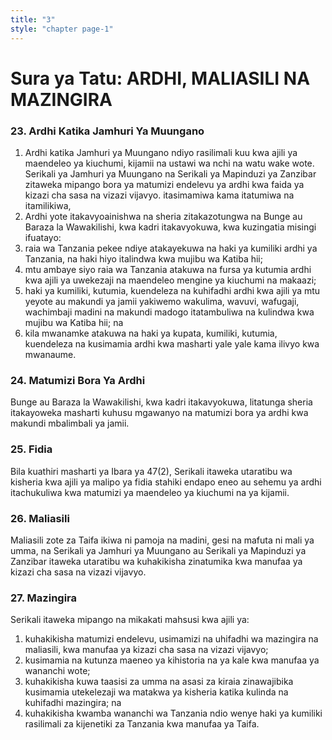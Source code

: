 ```yaml
---
title: "3"
style: "chapter page-1"
---
```


# Sura ya Tatu: ARDHI, MALIASILI NA MAZINGIRA

### 23. Ardhi Katika Jamhuri Ya Muungano
1. Ardhi katika Jamhuri ya Muungano ndiyo rasilimali kuu kwa ajili ya maendeleo ya kiuchumi, kijamii na ustawi wa nchi na watu wake wote. Serikali ya Jamhuri ya Muungano na Serikali ya Mapinduzi ya Zanzibar zitaweka mipango bora ya matumizi endelevu ya ardhi kwa faida ya kizazi cha sasa na vizazi vijavyo. itasimamiwa kama itatumiwa na itamilikiwa,
2. Ardhi yote itakavyoainishwa na sheria zitakazotungwa na Bunge au Baraza la Wawakilishi, kwa kadri itakavyokuwa, kwa kuzingatia misingi ifuatayo:
  1. raia wa Tanzania pekee ndiye atakayekuwa na haki ya kumiliki ardhi ya Tanzania, na haki hiyo italindwa kwa mujibu wa Katiba hii;
  2. mtu ambaye siyo raia wa Tanzania atakuwa na fursa ya kutumia ardhi kwa ajili ya uwekezaji na maendeleo mengine ya kiuchumi na makaazi;
  3. haki ya kumiliki, kutumia, kuendeleza na kuhifadhi ardhi kwa ajili ya mtu yeyote au makundi ya jamii yakiwemo wakulima, wavuvi, wafugaji, wachimbaji madini na makundi madogo itatambuliwa na kulindwa kwa mujibu wa Katiba hii; na
  4. kila mwanamke atakuwa na haki ya kupata, kumiliki, kutumia, kuendeleza na kusimamia ardhi kwa masharti yale yale kama ilivyo kwa mwanaume.
  
### 24. Matumizi Bora Ya Ardhi
Bunge au Baraza la Wawakilishi, kwa kadri itakavyokuwa, litatunga sheria itakayoweka masharti kuhusu mgawanyo na matumizi bora ya ardhi kwa makundi mbalimbali ya jamii.

### 25. Fidia
Bila kuathiri masharti ya Ibara ya 47(2), Serikali itaweka utaratibu wa kisheria kwa ajili ya malipo ya fidia stahiki endapo eneo au sehemu ya ardhi itachukuliwa kwa matumizi ya maendeleo ya kiuchumi na ya kijamii.

### 26. Maliasili
Maliasili zote za Taifa ikiwa ni pamoja na madini, gesi na mafuta ni mali ya umma, na Serikali ya Jamhuri ya Muungano au Serikali ya Mapinduzi ya Zanzibar itaweka utaratibu wa kuhakikisha zinatumika kwa manufaa ya kizazi cha sasa na vizazi vijavyo.

### 27. Mazingira
Serikali itaweka mipango na mikakati mahsusi kwa ajili ya:
  1. kuhakikisha matumizi endelevu, usimamizi na uhifadhi wa mazingira na maliasili, kwa manufaa ya kizazi cha sasa na vizazi vijavyo;
  2. kusimamia na kutunza maeneo ya kihistoria na ya kale kwa manufaa ya wananchi wote;
  3. kuhakikisha kuwa taasisi za umma na asasi za kiraia zinawajibika kusimamia utekelezaji wa matakwa ya kisheria katika kulinda na kuhifadhi mazingira; na
  4. kuhakikisha kwamba wananchi wa Tanzania ndio wenye haki ya kumiliki rasilimali za kijenetiki za Tanzania kwa manufaa ya Taifa.
